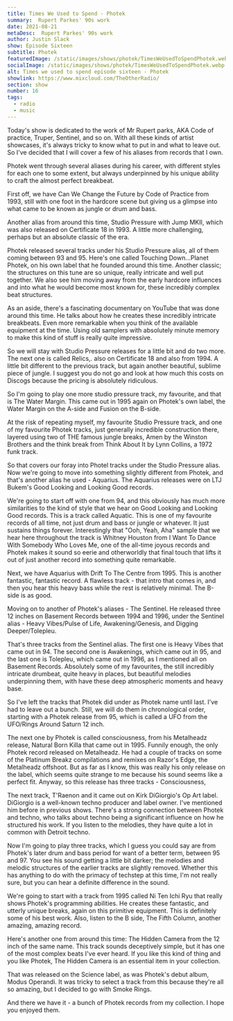 ```yaml
---
title: Times We Used to Spend - Photek
summary:  Rupert Parkes' 90s work 
date: 2021-08-21
metaDesc:  Rupert Parkes' 90s work 
author: Justin Slack
show: Episode Sixteen
subtitle: Photek
featuredImage: /static/images/shows/photek/TimesWeUsedToSpendPhotek.webp
socialImage: /static/images/shows/photek/TimesWeUsedToSpendPhotek.webp
alt: Times we used to spend episode sixteen - Photek
showlink: https://www.mixcloud.com/TheOtherRadio/
section: show
number: 16
tags:
  - radio
  - music
---
```


Today's show is dedicated to the work of Mr Rupert parks, AKA Code of practice, Truper, Sentinel, and so on. With all these kinds of artist showcases, it's always tricky to know what to put in and what to leave out. So I've decided that I will cover a few of his aliases from records that I own.

Photek went through several aliases during his career, with different styles for each one to some extent, but always underpinned by his unique ability to craft the almost perfect breakbeat.

First off, we have Can We Change the Future by Code of Practice from 1993, still with one foot in the hardcore scene but giving us a glimpse into what came to be known as jungle or drum and bass.

Another alias from around this time, Studio Pressure with Jump MKII, which was also released on Certificate 18 in 1993. A little more challenging, perhaps but an absolute classic of the era.

Photek released several tracks under his Studio Pressure alias, all of them coming between 93 and 95. Here's one called Touching Down...Planet Photek, on his own label that he founded around this time. Another classic; the structures on this tune are so unique, really intricate and well put together. We also see him moving away from the early hardcore influences and into what he would become most known for, these incredibly complex beat structures. 

As an aside, there's a fascinating documentary on YouTube that was done around this time. He talks about how he creates these incredibly intricate breakbeats. Even more remarkable when you think of the available equipment at the time. Using old samplers with absolutely minute memory to make this kind of stuff is really quite impressive.

So we will stay with Studio Pressure releases for a little bit and do two more. The next one is called Relics,. also on Certificate 18 and also from 1994. A little bit different to the previous track, but again another beautiful, sublime piece of jungle. I suggest you do not go and look at how much this costs on Discogs because the pricing is absolutely ridiculous.


So I'm going to play one more studio pressure track, my favourite, and that is The Water Margin. This came out in 1995 again on Photek's own label, the Water Margin on the A-side and Fusion on the B-side. 

At the risk of repeating myself, my favourite Studio Pressure track, and one of my favourite Photek tracks, just generally incredible construction there, layered using two of THE famous jungle breaks, Amen by the Winston Brothers and the think break from Think About It by Lynn Collins, a 1972 funk track.

So that covers our foray into Photel tracks under the Studio Pressure alias. Now we're going to move into something slightly different from Photek, and that's another alias he used - Aquarius. The Aquarius releases were on LTJ Bukem's Good Looking and Looking Good records. 

We're going to start off with one from 94, and this obviously has much more similarities to the kind of style that we hear on Good Looking and Looking Good records. This is a track called Aquatic. This is one of my favourite records of all time, not just drum and bass or jungle or whatever. It just sustains things forever. Interestingly that "Ooh, Yeah, Aha" sample that we hear here throughout the track is Whitney Houston from I Want To Dance With Somebody Who Loves Me, one of the all-time joyous records and Photek makes it sound so eerie and otherworldly that final touch that lifts it out of just another record into something quite remarkable. 

Next, we have Aquarius with Drift To The Centre from 1995. This is another fantastic, fantastic record. A flawless track - that intro that comes in, and then you hear this heavy bass while the rest is relatively minimal. The B-side is as good.

Moving on to another of Photek's aliases - The Sentinel. He released three 12 inches on Basement Records between 1994 and 1996, under the Sentinel alias - Heavy Vibes/Pulse of Life, Awakening/Genesis, and Digging Deeper/Tolepleu. 

That's three tracks from the Sentinel alias. The first one is Heavy Vibes that came out in 94. The second one is Awakenings, which came out in 95, and the last one is Tolepleu, which came out in 1996, as I mentioned all on Basement Records. Absolutely some of my favourites, the still incredibly intricate drumbeat, quite heavy in places, but beautiful melodies underpinning them, with have these deep atmospheric moments and heavy base. 

So I've left the tracks that Photek did under as Photek name until last. I've had to leave out a bunch. Still, we will do them in chronological order, starting with a Photek release from 95, which is called a UFO from the UFO/Rings Around Saturn 12 inch.

The next one by Photek is called consciousness, from his Metalheadz release, Natural Born Killa that came out in 1995. Funnily enough, the only Photek record released on Metalheadz. He had a couple of tracks on some of the Platinum Breakz compilations and remixes on Razor's Edge, the Metalheadz offshoot. But as far as I know, this was really his only release on the label, which seems quite strange to me because his sound seems like a perfect fit. Anyway, so this release has three tracks - Consciousness, 

The next track, T'Raenon and it came out on Kirk DiGiorgio's Op Art label. DiGiorgio is a well-known techno producer and label owner. I've mentioned him before in previous shows. There's a strong connection between Photek and techno, who talks about techno being a significant influence on how he structured his work. If you listen to the melodies, they have quite a lot in common with Detroit techno.

Now I'm going to play three tracks, which I guess you could say are from Photek's later drum and bass period for want of a better term, between 95 and 97. You see his sound getting a little bit darker; the melodies and melodic structures of the earlier tracks are slightly removed. Whether this has anything to do with the primacy of techstep at this time, I'm not really sure, but you can hear a definite difference in the sound.

We're going to start with a track from 1995 called Ni Ten Ichi Ryu that really shows Photek's programming abilities. He creates these fantastic, and utterly unique breaks, again on this primitive equipment. This is definitely some of his best work. Also, listen to the B side, The Fifth Column, another amazing, amazing record.

Here's another one from around this time: The Hidden Camera from the 12 inch of the same name. This track sounds deceptively simple, but it has one of the most complex beats I've ever heard. If you like this kind of thing and you like Photek, The Hidden Camera is an essential item in your collection.

That was released on the Science label, as was Photek's debut album, Modus Operandi. It was tricky to select a track from this because they're all so amazing, but I decided to go with Smoke Rings.

And there we have it - a bunch of Photek records from my collection. I hope you enjoyed them.